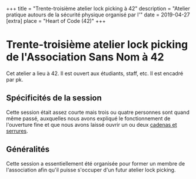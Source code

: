 +++
title = "Trente-troisième atelier lock picking à 42"
description = "Atelier pratique autours de la sécurité physique organisé par l'"
date = 2019-04-27
[extra]
place = "Heart of Code (42)"
+++

# Trente-troisième atelier lock picking de l'Association Sans Nom à 42

Cet atelier a lieu à 42. Il est ouvert aux étudiants, staff, etc.
Il est encadré par pk.

## Spécificités de la session

Cette session était assez courte mais trois ou quatre personnes sont quand même
passé, auxquelles nous avons expliqué le fonctionnement de l'ouverture fine et
que nous avons laissé ouvrir un ou deux [cadenas et serrures](./documentation/lock_picking/paracentrique/index.md).

## Généralités

Cette session a essentiellement été organisée pour former un membre de
l'association afin qu'il puisse s'occuper d'un futur atelier lock picking.

